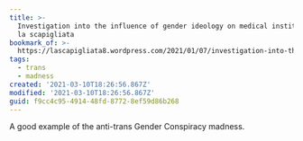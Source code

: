 ```yaml
---
title: >-
  Investigation into the influence of gender ideology on medical institutions –
  la scapigliata
bookmark_of: >-
  https://lascapigliata8.wordpress.com/2021/01/07/investigation-into-the-influence-of-gender-ideology-on-medical-institutions/
tags:
  - trans
  - madness
created: '2021-03-10T18:26:56.867Z'
modified: '2021-03-10T18:26:56.867Z'
guid: f9cc4c95-4914-48fd-8772-8ef59d86b268
---
```

A good example of the anti-trans Gender Conspiracy madness.
